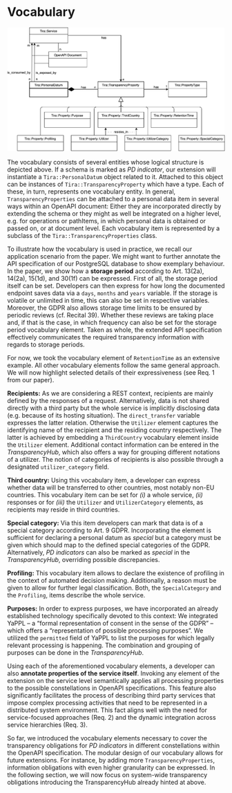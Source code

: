 # Vocabulary

![](img/x-tira-pd.png)

The vocabulary consists of several entities whose logical structure is depicted above.
If a schema is marked
as *PD indicator*, our extension will instantiate a
`Tira::PersonalDatum` object related to it. Attached to this object can
be instances of `Tira::TransparencyProperty` which have a type. Each of
these, in turn, represents one vocabulary entity. In general,
`TransparencyProperties` can be attached to a personal data item in
several ways within an OpenAPI document: Either they are incorporated
directly by extending the schema or they might as well be integrated on
a higher level, e.g. for operations or pathItems, in which personal data
is obtained or passed on, or at document level. Each vocabulary item is
represented by a subclass of the `Tira::TransparencyProperties` class.

To illustrate how the vocabulary is used in practice, we recall our
application scenario from the paper. We
might want to further annotate the API specification of our PostgreSQL
database to show exemplary behaviour. In the paper, we show how a **storage
period** according to Art. 13(2a), 14(2a), 15(1d), and 30(1f) can be expressed.
First of all, the storage period itself can be set. Developers can then express
for how long the documented endpoint saves data via a `days`, `months`
and `years` variable. If the storage is volatile or unlimited in time,
this can also be set in respective variables. Moreover, the GDPR also
allows storage time limits to be ensured by periodic reviews (cf.
Recital 39). Whether these reviews are taking place and, if that is the
case, in which frequency can also be set for the storage period
vocabulary element. Taken as whole, the extended API specification
effectively communicates the required transparency information with
regards to storage periods.

For now, we took the vocabulary element of `RetentionTime` as an
extensive example. All other vocabulary elements follow the same general
approach. We will now  highlight selected details of their
expressiveness (see Req. 1 from our paper).

**Recipients:** As we are considering a REST context, recipients are
mainly defined by the responses of a request. Alternatively, data is not
shared directly with a third party but the whole service is implicitly
disclosing data (e.g. because of its hosting situation). The
`direct_transfer` variable expresses the latter relation. Otherwise the
`Utilizer` element captures the identifying name of the recipient and
the residing country respectively. The latter is achieved by embedding a
`ThirdCountry` vocabulary element inside the `Utilizer` element.
Additional contact information can be entered in the *TransparencyHub*,
which also offers a way for grouping different notations of a utilizer.
The notion of categories of recipients is also possible through a designated
`utilizer_category` field.

**Third country:** Using this vocabulary item, a developer can express
whether data will be transferred to other countries, most notably non-EU
countries. This vocabulary item can be set for *(i)* a whole service,
*(ii)* responses or for *(iii)* the `Utilizer` and `UtilizerCategory`
elements, as recipients may reside in third countries.

**Special category:** Via this item
developers can mark that data is of a special category according to Art.
9 GDPR. Incorporating the element is sufficient for declaring a personal
datum as *special* but a category must be given which should map to the
defined special categories of the GDPR. Alternatively, *PD indicators*
can also be marked as *special* in the *TransparencyHub*, overriding
possible discrepancies.

**Profiling:** This vocabulary item allows to declare the existence of
profiling in the context of automated decision making. Additionally, a
reason must be given to allow for further legal classification. Both,
the `SpecialCategory` and the `Profiling`, items describe the whole
service.

**Purposes:** In order to express purposes, we have incorporated an
already established technology specifically devoted to this context: We
integrated YaPPL – a “formal representation of consent in the sense of
the GDPR” – which offers a “representation of possible processing
purposes”. We utilized the `permitted` field of YaPPL to list the
purposes for which legally relevant processing is happening. The
combination and grouping of purposes can be done in the
*TransparencyHub*.

Using each of the aforementioned vocabulary elements, a developer can
also **annotate properties of the service itself**. Invoking any element
of the extension on the service level semantically applies all
processing properties to the possible constellations in OpenAPI
specifications. This
feature also significantly facilitates the process of describing third
party services that impose complex processing activities that need to be
represented in a distributed system environment. This fact aligns well
with the need for service-focused approaches (Req. 2) and the dynamic
integration across service hierarchies (Req. 3).

So far, we introduced the vocabulary elements necessary to cover the
transparency obligations for *PD indicators* in different constellations
within the OpenAPI specification. The modular design of our vocabulary allows for future
extensions. For instance, by adding more `TransparencyProperties`,
information obligations with even higher granularity can be expressed.
In the following section, we will now focus on system-wide transparency
obligations introducing the TransparencyHub already hinted at above.
